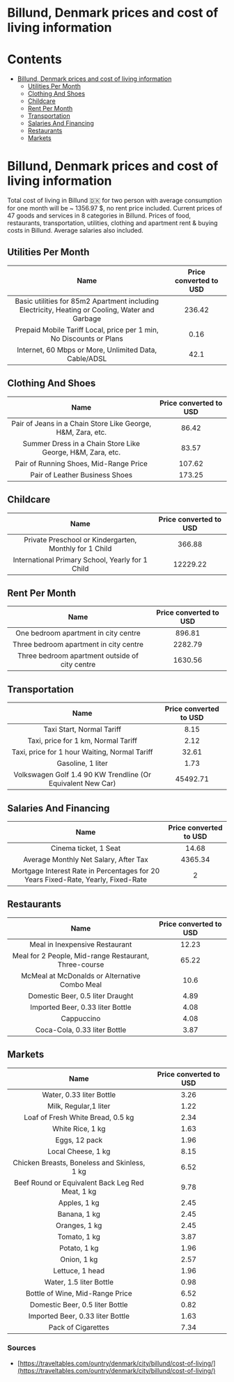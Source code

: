 
Billund, Denmark prices and cost of living information
======================================================

Contents
========

* [Billund, Denmark prices and cost of living information](#billund-denmark-prices-and-cost-of-living-information)
	* [Utilities Per Month](#utilities-per-month)
	* [Clothing And Shoes](#clothing-and-shoes)
	* [Childcare](#childcare)
	* [Rent Per Month](#rent-per-month)
	* [Transportation](#transportation)
	* [Salaries And Financing](#salaries-and-financing)
	* [Restaurants](#restaurants)
	* [Markets](#markets)

# Billund, Denmark prices and cost of living information


Total cost of living in Billund 🇩🇰 for two person with average consumption for one month will be ~ 1356.97 $, no rent 
price included. Current prices of 47 goods and services in 8 categories  in Billund. Prices of food, restaurants, 
transportation, utilities, clothing and apartment rent & buying costs in Billund. Average salaries also included.
## Utilities Per Month
  

|Name|Price converted to USD|
| :---: | :---: |
|Basic utilities for 85m2 Apartment including Electricity, Heating or Cooling, Water and Garbage|236.42|
|Prepaid Mobile Tariff Local, price per 1 min, No Discounts or Plans|0.16|
|Internet, 60 Mbps or More, Unlimited Data, Cable/ADSL|42.1|
  

## Clothing And Shoes
  

|Name|Price converted to USD|
| :---: | :---: |
|Pair of Jeans in a Chain Store Like George, H&M, Zara, etc.|86.42|
|Summer Dress in a Chain Store Like George, H&M, Zara, etc.|83.57|
|Pair of Running Shoes, Mid-Range Price|107.62|
|Pair of Leather Business Shoes|173.25|
  

## Childcare
  

|Name|Price converted to USD|
| :---: | :---: |
|Private Preschool or Kindergarten, Monthly for 1 Child|366.88|
|International Primary School, Yearly for 1 Child|12229.22|
  

## Rent Per Month
  

|Name|Price converted to USD|
| :---: | :---: |
|One bedroom apartment in city centre|896.81|
|Three bedroom apartment in city centre|2282.79|
|Three bedroom apartment outside of city centre|1630.56|
  

## Transportation
  

|Name|Price converted to USD|
| :---: | :---: |
|Taxi Start, Normal Tariff|8.15|
|Taxi, price for 1 km, Normal Tariff|2.12|
|Taxi, price for 1 hour Waiting, Normal Tariff|32.61|
|Gasoline, 1 liter|1.73|
|Volkswagen Golf 1.4 90 KW Trendline (Or Equivalent New Car)|45492.71|
  

## Salaries And Financing
  

|Name|Price converted to USD|
| :---: | :---: |
|Cinema ticket, 1 Seat|14.68|
|Average Monthly Net Salary, After Tax|4365.34|
|Mortgage Interest Rate in Percentages for 20 Years Fixed-Rate, Yearly, Fixed-Rate|2|
  

## Restaurants
  

|Name|Price converted to USD|
| :---: | :---: |
|Meal in Inexpensive Restaurant|12.23|
|Meal for 2 People, Mid-range Restaurant, Three-course|65.22|
|McMeal at McDonalds or Alternative Combo Meal|10.6|
|Domestic Beer, 0.5 liter Draught|4.89|
|Imported Beer, 0.33 liter Bottle|4.08|
|Cappuccino|4.08|
|Coca-Cola, 0.33 liter Bottle|3.87|
  

## Markets
  

|Name|Price converted to USD|
| :---: | :---: |
|Water, 0.33 liter Bottle|3.26|
|Milk, Regular,1 liter|1.22|
|Loaf of Fresh White Bread, 0.5 kg|2.34|
|White Rice, 1 kg|1.63|
|Eggs, 12 pack|1.96|
|Local Cheese, 1 kg|8.15|
|Chicken Breasts, Boneless and Skinless, 1 kg|6.52|
|Beef Round or Equivalent Back Leg Red Meat, 1 kg |9.78|
|Apples, 1 kg|2.45|
|Banana, 1 kg|2.45|
|Oranges, 1 kg|2.45|
|Tomato, 1 kg|3.87|
|Potato, 1 kg|1.96|
|Onion, 1 kg|2.57|
|Lettuce, 1 head|1.96|
|Water, 1.5 liter Bottle|0.98|
|Bottle of Wine, Mid-Range Price|6.52|
|Domestic Beer, 0.5 liter Bottle|0.82|
|Imported Beer, 0.33 liter Bottle|1.63|
|Pack of Cigarettes|7.34|
  

### Sources

- [https://traveltables.com/ountry/denmark/city/billund/cost-of-living/](https://traveltables.com/ountry/denmark/city/billund/cost-of-living/)
